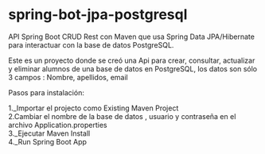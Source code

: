 # spring-bot-jpa-postgresql


API Spring Boot CRUD Rest con Maven que usa Spring Data JPA/Hibernate para interactuar con la base de datos PostgreSQL. 

Este es un proyecto donde se creó una Api para crear, consultar, actualizar y eliminar alumnos de una base de datos en PostgreSQL, los datos son sólo 3 campos : Nombre, apellidos, email  

Pasos para instalación:

1._Importar el projecto como Existing Maven Project   
2.Cambiar el nombre de la base de datos , usuario y contraseña en el archivo Application.properties  
3._Ejecutar Maven Install  
4._Run Spring Boot App  
